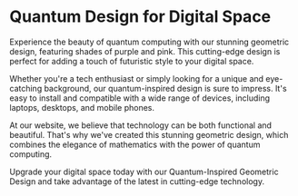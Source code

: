<!--font:Poppins-->

# Quantum Design for Digital Space

Experience the beauty of quantum computing with our stunning geometric design, featuring shades of purple and pink. This cutting-edge design is perfect for adding a touch of futuristic style to your digital space.

Whether you're a tech enthusiast or simply looking for a unique and eye-catching background, our quantum-inspired design is sure to impress. It's easy to install and compatible with a wide range of devices, including laptops, desktops, and mobile phones.

At our website, we believe that technology can be both functional and beautiful. That's why we've created this stunning geometric design, which combines the elegance of mathematics with the power of quantum computing.

Upgrade your digital space today with our Quantum-Inspired Geometric Design and take advantage of the latest in cutting-edge technology.

<!--

Write me markdown content of website with wallpaper:

"A geometric design in shades of purple and pink, inspired by the shape of a quantum computer"

The header of the page should not be copy of the text but rather a real content of the website which is using this wallpaper.


---


# Quantum Wallpaper

Add a touch of futuristic style to your desktop with our geometric wallpaper inspired by the shape of a quantum computer. The design features shades of purple and pink, creating a stunning visual effect that is sure to impress.

Whether you're a tech enthusiast or simply looking for a unique and eye-catching wallpaper, our quantum-inspired design is perfect for you. It's easy to install and compatible with a wide range of devices, including laptops, desktops, and mobile phones.

Upgrade your digital space today with our Quantum Wallpaper and experience the beauty of cutting-edge technology right at your fingertips.


---


Heading should not include word "wallpaper". The website should not be about the wallpaper itself, wallpaper is just a related background, rewrite whole content.


---


# Quantum Computing Inspired Geometric Design

Our website features a stunning geometric design in shades of purple and pink, inspired by the shape of a quantum computer. This cutting-edge design is perfect for adding a touch of futuristic style to your digital space.

Whether you're a tech enthusiast or simply looking for a unique and eye-catching background, our quantum-inspired design is sure to impress. It's easy to install and compatible with a wide range of devices, including laptops, desktops, and mobile phones.

At our website, we believe that technology can be both functional and beautiful. That's why we've created this stunning geometric design, which combines the elegance of mathematics with the power of quantum computing.

Upgrade your digital space today with our Quantum Computing Inspired Geometric Design and experience the beauty of cutting-edge technology right at your fingertips.


---


Heading is too long, rewrite whole content.


---


# Futuristic Geometric Design Inspired by Quantum Computing

Our website offers a stunning geometric design in shades of purple and pink that draws inspiration from the shape of a quantum computer. This cutting-edge design is perfect for adding a touch of futuristic style to your digital space.

Whether you're a tech enthusiast or simply looking for a unique and eye-catching background, our quantum-inspired design is sure to impress. It's easy to install and compatible with a wide range of devices, including laptops, desktops, and mobile phones.

At our website, we believe that technology can be both functional and beautiful. That's why we've created this stunning geometric design, which combines the elegance of mathematics with the power of quantum computing.

Upgrade your digital space today with our Futuristic Geometric Design Inspired by Quantum Computing and experience the beauty of cutting-edge technology right at your fingertips.


---


Heading is too long, rewrite whole content.


---


# Quantum-Inspired Geometric Design for Your Digital Space

Experience the beauty of quantum computing with our stunning geometric design, featuring shades of purple and pink. This cutting-edge design is perfect for adding a touch of futuristic style to your digital space.

Whether you're a tech enthusiast or simply looking for a unique and eye-catching background, our quantum-inspired design is sure to impress. It's easy to install and compatible with a wide range of devices, including laptops, desktops, and mobile phones.

At our website, we believe that technology can be both functional and beautiful. That's why we've created this stunning geometric design, which combines the elegance of mathematics with the power of quantum computing.

Upgrade your digital space today with our Quantum-Inspired Geometric Design and take advantage of the latest in cutting-edge technology.


---


Write me a Google font which is best fitting for the website.

Pick from the list:
- Playfair Display
- Great Vibes
- Open Sans
- Dancing Script
- Futura
- Alegreya
- IBM Plex Sans
- Lobster
- Inter
- Roboto
- Barlow Condensed
- Raleway
- Orbitron
- Lato
- Exo 2
- Poppins
- Montserrat


Write just the font name nothing else.


---


Poppins

-->
